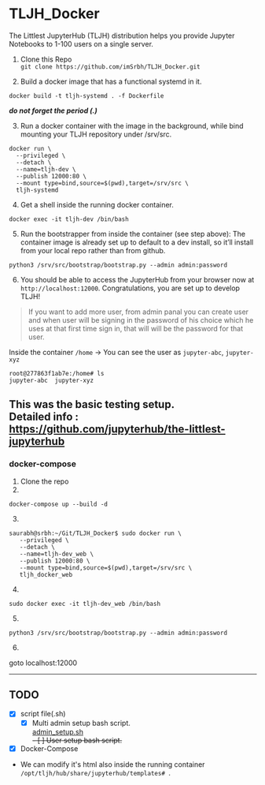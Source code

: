 # TLJH_Docker
The Littlest JupyterHub (TLJH) distribution helps you provide Jupyter Notebooks to 1-100 users on a single server.  



1. Clone this Repo  
`git clone https://github.com/imSrbh/TLJH_Docker.git`

2. Build a docker image that has a functional systemd in it.  
```
docker build -t tljh-systemd . -f Dockerfile
```
___do not forget the period (.)___


3. Run a docker container with the image in the background, while bind mounting your TLJH repository under /srv/src.
```
docker run \
  --privileged \
  --detach \
  --name=tljh-dev \
  --publish 12000:80 \
  --mount type=bind,source=$(pwd),target=/srv/src \
  tljh-systemd
  ```
  
4. Get a shell inside the running docker container.
```
docker exec -it tljh-dev /bin/bash
```

5. Run the bootstrapper from inside the container (see step above): The container image is already set up to default to a dev install, so it’ll install from your local repo rather than from github.
```
python3 /srv/src/bootstrap/bootstrap.py --admin admin:password
```


6. You should be able to access the JupyterHub from your browser now at `http://localhost:12000`. Congratulations, you are set up to develop TLJH!

>If you want to add more user, from admin panal you can create user and when user will be signing in the password of his choice which he uses at that first time sign in, that will will be the password for that user.

Inside the container `/home` -> You can see the user as `jupyter-abc`, `jupyter-xyz`

```
root@277863f1ab7e:/home# ls
jupyter-abc  jupyter-xyz
```

This was the basic testing setup.  
**Detailed info :** https://github.com/jupyterhub/the-littlest-jupyterhub
---
### docker-compose
1.  Clone the repo  
2.
```
docker-compose up --build -d
```

3.
```
saurabh@srbh:~/Git/TLJH_Docker$ sudo docker run \
   --privileged \
   --detach \
   --name=tljh-dev_web \
   --publish 12000:80 \
   --mount type=bind,source=$(pwd),target=/srv/src \
   tljh_docker_web
```  
4. 
```
sudo docker exec -it tljh-dev_web /bin/bash
```

5.
```
python3 /srv/src/bootstrap/bootstrap.py --admin admin:password
```

6.

goto localhost:12000

---
## TODO
- [x] script file(.sh)  
  - [x] Multi admin setup bash script.  
        [admin_setup.sh](https://gist.github.com/imSrbh/0349a99b393f351061b4a9932258816b)  
  ~~- [ ] User setup bash script.~~
- [x] Docker-Compose
- We can modify it's html also inside the running container `/opt/tljh/hub/share/jupyterhub/templates# `.

